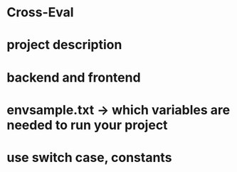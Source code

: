 # Cross-Eval
# project description
# backend and frontend
# envsample.txt -> which variables are needed to run your project
# use switch case, constants

